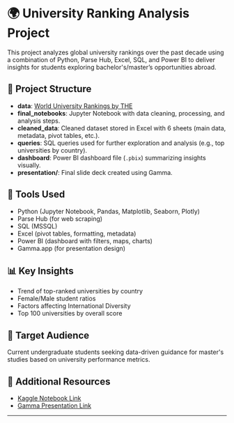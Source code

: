 # 🌍 University Ranking Analysis Project

This project analyzes global university rankings over the past decade using a combination of Python, Parse Hub, Excel, SQL, and Power BI to deliver insights for students exploring bachelor's/master’s opportunities abroad.

## 📁 Project Structure

- **data**: [World University Rankings by THE](https://www.timeshighereducation.com/world-university-rankings)
- **final_notebooks**: Jupyter Notebook with data cleaning, processing, and analysis steps.
- **cleaned_data**: Cleaned dataset stored in Excel with 6 sheets (main data, metadata, pivot tables, etc.).
- **queries**: SQL queries used for further exploration and analysis (e.g., top universities by country).
- **dashboard**: Power BI dashboard file (`.pbix`) summarizing insights visually.
- **presentation/**: Final slide deck created using Gamma.

## 🚀 Tools Used

- Python (Jupyter Notebook, Pandas, Matplotlib, Seaborn, Plotly)
- Parse Hub (for web scraping)
- SQL (MSSQL)
- Excel (pivot tables, formatting, metadata)
- Power BI (dashboard with filters, maps, charts)
- Gamma.app (for presentation design)

## 📊 Key Insights

- Trend of top-ranked universities by country
- Female/Male student ratios
- Factors affecting International Diversity
- Top 100 universities by overall score

## 🧠 Target Audience

Current undergraduate students seeking data-driven guidance for master's studies based on university performance metrics.

## 🔗 Additional Resources

- [Kaggle Notebook Link](https://www.kaggle.com/code/moazgehad/world-universities-rank)
- [Gamma Presentation Link](https://gamma.app/docs/World-University-Rankings-ja3egz5lpfhn0nf)

---

